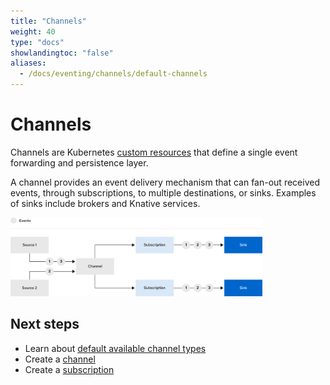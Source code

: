```yaml
---
title: "Channels"
weight: 40
type: "docs"
showlandingtoc: "false"
aliases:
  - /docs/eventing/channels/default-channels
---
```


# Channels

Channels are Kubernetes [custom resources](https://kubernetes.io/docs/concepts/extend-kubernetes/api-extension/custom-resources/) that define a single event forwarding and persistence layer.

A channel provides an event delivery mechanism that can fan-out received events, through subscriptions, to multiple destinations, or sinks. Examples of sinks include brokers and Knative services.

<img src="images/channel-workflow.png" width="80%">

## Next steps

- Learn about [default available channel types](channel-types-defaults)
- Create a [channel](create-default-channel)
- Create a [subscription](subscriptions)
